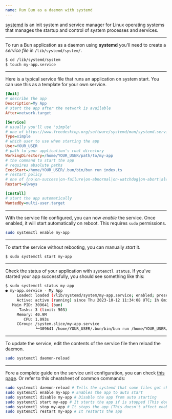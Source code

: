 ```yaml
---
name: Run Bun as a daemon with systemd
---
```


[systemd](https://systemd.io) is an init system and service manager for Linux operating systems that manages the startup and control of system processes and services.

<!-- systemd provides aggressive parallelization capabilities, uses socket and D-Bus activation for starting services, offers on-demand starting of daemons, keeps track of processes using Linux control groups, maintains mount and auto mount points, and implements an elaborate transactional dependency-based service control logic. systemd supports SysV and LSB init scripts and works as a replacement for sysvinit. -->

<!-- Other parts include a logging daemon, utilities to control basic system configuration like the hostname, date, locale, maintain a list of logged-in users and running containers and virtual machines, system accounts, runtime directories and settings, and daemons to manage simple network configuration, network time synchronization, log forwarding, and name resolution. -->

---

To run a Bun application as a daemon using **systemd** you'll need to create a _service file_ in `/lib/systemd/system/`.

```sh
$ cd /lib/systemd/system
$ touch my-app.service
```

---

Here is a typical service file that runs an application on system start. You can use this as a template for your own service.

```ini
[Unit]
# describe the app
Description=My App
# start the app after the network is available
After=network.target

[Service]
# usually you'll use 'simple'
# one of https://www.freedesktop.org/software/systemd/man/systemd.service.html#Type=
Type=simple
# which user to use when starting the app
User=YOUR_USER
# path to your application's root directory
WorkingDirectory=/home/YOUR_USER/path/to/my-app
# the command to start the app
# requires absolute paths
ExecStart=/home/YOUR_USER/.bun/bin/bun run index.ts
# restart policy
# one of {no|on-success|on-failure|on-abnormal|on-watchdog|on-abort|always}
Restart=always

[Install]
# start the app automatically
WantedBy=multi-user.target
```

---

With the service file configured, you can now _enable_ the service. Once enabled, it will start automatically on reboot. This requires `sudo` permissions.

```bash
sudo systemctl enable my-app
```

---

To start the service without rebooting, you can manually _start_ it.

```bash
$ sudo systemctl start my-app
```

---

Check the status of your application with `systemctl status`. If you've started your app successfully, you should see something like this:

```bash
$ sudo systemctl status my-app
● my-app.service - My App
     Loaded: loaded (/lib/systemd/system/my-app.service; enabled; preset: enabled)
     Active: active (running) since Thu 2023-10-12 11:34:08 UTC; 1h 8min ago
   Main PID: 309641 (bun)
      Tasks: 3 (limit: 503)
     Memory: 40.9M
        CPU: 1.093s
     CGroup: /system.slice/my-app.service
             └─309641 /home/YOUR_USER/.bun/bin/bun run /home/YOUR_USER/application/dist/index.js
```

---

To update the service, edit the contents of the service file then reload the daemon.

```bash
sudo systemctl daemon-reload
```

---

Fore a complete guide on the service unit configuration, you can check [this page](https://www.freedesktop.org/software/systemd/man/systemd.service.html). Or refer to this cheatsheet of common commands:

```bash
sudo systemctl daemon-reload # Tells the systemd that some files got changed
sudo systemctl enable my-app # Enables the app to auto start
sudo systemctl disable my-app # Disable the app from auto starting
sudo systemctl start my-app # It starts the app if is stopped (This doesn't affect enable/disable)
sudo systemctl stop my-app # It stops the app (This doesn't affect enable/disable)
sudo systemctl restart my-app # It restarts the app
```
